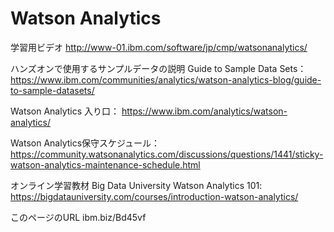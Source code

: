 # Watson Analytics

学習用ビデオ
http://www-01.ibm.com/software/jp/cmp/watsonanalytics/

ハンズオンで使用するサンプルデータの説明 Guide to Sample Data Sets：
https://www.ibm.com/communities/analytics/watson-analytics-blog/guide-to-sample-datasets/

Watson Analytics 入り口：
https://www.ibm.com/analytics/watson-analytics/

Watson Analytics保守スケジュール：
https://community.watsonanalytics.com/discussions/questions/1441/sticky-watson-analytics-maintenance-schedule.html

オンライン学習教材 Big Data University Watson Analytics 101: 
https://bigdatauniversity.com/courses/introduction-watson-analytics/

このページのURL
ibm.biz/Bd45vf
